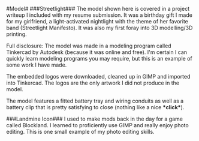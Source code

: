 #Model#
###Streetlight###
The model shown here is covered in a project writeup I included with my resume submission. It was a birthday gift I made for my girlfriend, a light-activated nightlight with the theme of her favorite band (Streetlight Manifesto). It was also my first foray into 3D modelling/3D printing.

Full disclosure: The model was made in a modeling program called Tinkercad by Autodesk (because it was online and free). I'm certain I can quickly learn modeling programs you may require, but this is an example of some work I have made.

The embedded logos were downloaded, cleaned up in GIMP and imported into Tinkercad. The logos are the only artwork I did not produce in the model.

The model features a fitted battery tray and wiring conduits as well as a battery clip that is pretty satisfying to close (nothing like a nice **\*click\***).

###Landmine Icon###
I used to make mods back in the day for a game called Blockland. I learned to proficiently use GIMP and really enjoy photo editing. This is one small example of my photo editing skills.
